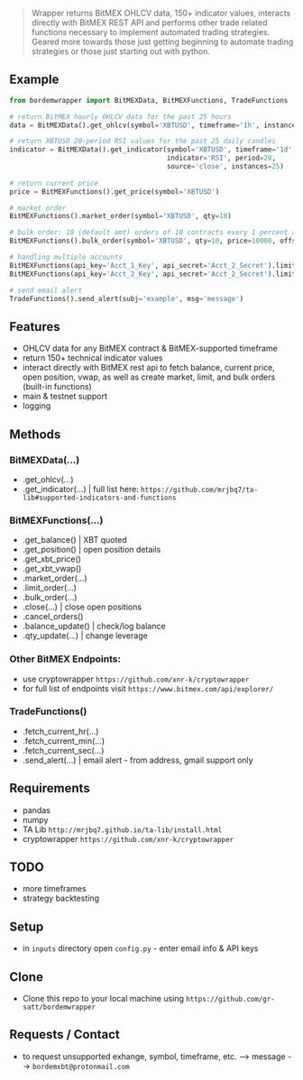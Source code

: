 > Wrapper returns BitMEX OHLCV data, 150+ indicator values, interacts directly with BitMEX REST API and performs other trade related functions necessary to implement automated trading strategies.
> Geared more towards those just getting beginning to automate trading strategies or those just starting out with python.

## Example
```python
from bordemwrapper import BitMEXData, BitMEXFunctions, TradeFunctions

# return BitMEX hourly OHLCV data for the past 25 hours
data = BitMEXData().get_ohlcv(symbol='XBTUSD', timeframe='1h', instances=25)

# return XBTUSD 20-period RSI values for the past 25 daily candles
indicator = BitMEXData().get_indicator(symbol='XBTUSD', timeframe='1d', 
                                       indicator='RSI', period=20, 
                                       source='close', instances=25)
                                       
# return current price
price = BitMEXFunctions().get_price(symbol='XBTUSD')

# market order
BitMEXFunctions().market_order(symbol='XBTUSD', qty=10)

# bulk order: 10 (default amt) orders of 10 contracts every 1 percent above $10,000
BitMEXFunctions().bulk_order(symbol='XBTUSD', qty=10, price=10000, offset=1)

# handling multiple accounts
BitMEXFunctions(api_key='Acct_1_Key', api_secret='Acct_2_Secret').limit_order(symbol='XBTUSD', qty=10, price=1000)
BitMEXFunctions(api_key='Acct_2_Key', api_secret='Acct_2_Secret').limit_order(symbol='XBTUSD', qty=-1, price=1000)

# send email alert
TradeFunctions().send_alert(subj='example', msg='message')

```

## Features
- OHLCV data for any BitMEX contract & BitMEX-supported timeframe
- return 150+ technical indicator values
- interact directly with BitMEX rest api to fetch balance, current price, open position, vwap, as well as create market, limit, and bulk orders (built-in functions)
- main & testnet support
- logging

## Methods
### BitMEXData(...)
- .get_ohlcv(...)
- .get_indicator(...)       | full list here: `https://github.com/mrjbq7/ta-lib#supported-indicators-and-functions`

### BitMEXFunctions(...)
- .get_balance()            | XBT quoted
- .get_position()           | open position details
- .get_xbt_price()
- .get_xbt_vwap()
- .market_order(...)
- .limit_order(...)
- .bulk_order(...)
- .close(...)               | close open positions
- .cancel_orders()
- .balance_update()         | check/log balance
- .qty_update(...)          | change leverage

### Other BitMEX Endpoints:
- use cryptowrapper `https://github.com/xnr-k/cryptowrapper`
- for full list of endpoints visit `https://www.bitmex.com/api/explorer/`

### TradeFunctions()
- .fetch_current_hr(...)
- .fetch_current_min(...)
- .fetch_current_sec(...)
- .send_alert(...)          | email alert - from address, gmail support only
    
## Requirements
- pandas 
- numpy
- TA Lib `http://mrjbq7.github.io/ta-lib/install.html`
- cryptowrapper `https://github.com/xnr-k/cryptowrapper`

## TODO
- more timeframes
- strategy backtesting

## Setup
- in `inputs` directory open `config.py` - enter email info & API keys

## Clone
- Clone this repo to your local machine using `https://github.com/gr-satt/bordemwrapper`

## Requests / Contact
- to request unsupported exhange, symbol, timeframe, etc. --> message --> `bordemxbt@protonmail.com`
